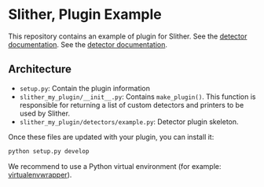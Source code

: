 # Slither, Plugin Example

This repository contains an example of plugin for Slither.
See the [detector documentation](https://github.com/trailofbits/slither/wiki/Adding-a-new-detector).
See the [detector documentation][detectorDocumentation].

## Architecture

- `setup.py`: Contain the plugin information
- `slither_my_plugin/__init__.py`: Contains `make_plugin()`. This function is responsible for returning a list of custom detectors and printers to be used by Slither.
- `slither_my_plugin/detectors/example.py`: Detector plugin skeleton.

Once these files are updated with your plugin, you can install it:
```bash
python setup.py develop
```

We recommend to use a Python virtual environment (for example: [virtualenvwrapper](https://virtualenvwrapper.readthedocs.io/en/latest/)).


[detectorDocumentation]: https://github.com/trailofbits/slither/wiki/Adding-a-new-detector